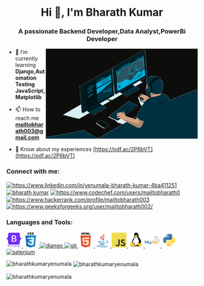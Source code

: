 <h1 align="center">Hi 👋, I'm Bharath Kumar</h1>
<h3 align="center">A passionate Backend Developer,Data Analyst,PowerBi Developer</h3>
<img align="right" alt="Coading" width="400"src="https://raw.githubusercontent.com/Potential17/Potential17/master/user%20(2).gif">

- 🌱 I’m currently learning **Django,Automation Testing JavaScript,Matplotlib**

- 📫 How to reach me **mailtobharath003@gmail.com**

- 📄 Know about my experiences [https://pdf.ac/2P6bVT](https://pdf.ac/2P6bVT)

<h3 align="left">Connect with me:</h3>
<p align="left">
<a href="https://linkedin.com/in/https://www.linkedin.com/in/yenumala-bharath-kumar-4ba411251" target="blank"><img align="center" src="https://raw.githubusercontent.com/rahuldkjain/github-profile-readme-generator/master/src/images/icons/Social/linked-in-alt.svg" alt="https://www.linkedin.com/in/yenumala-bharath-kumar-4ba411251" height="30" width="40" /></a>
<a href="https://fb.com/bharath kumar" target="blank"><img align="center" src="https://raw.githubusercontent.com/rahuldkjain/github-profile-readme-generator/master/src/images/icons/Social/facebook.svg" alt="bharath kumar" height="30" width="40" /></a>
<a href="https://www.codechef.com/users/https://www.codechef.com/users/mailtobharath0" target="blank"><img align="center" src="https://cdn.jsdelivr.net/npm/simple-icons@3.1.0/icons/codechef.svg" alt="https://www.codechef.com/users/mailtobharath0" height="30" width="40" /></a>
<a href="https://www.hackerrank.com/https://www.hackerrank.com/profile/mailtobharath003" target="blank"><img align="center" src="https://raw.githubusercontent.com/rahuldkjain/github-profile-readme-generator/master/src/images/icons/Social/hackerrank.svg" alt="https://www.hackerrank.com/profile/mailtobharath003" height="30" width="40" /></a>
<a href="https://auth.geeksforgeeks.org/user/https://www.geeksforgeeks.org/user/mailtobharath002/" target="blank"><img align="center" src="https://raw.githubusercontent.com/rahuldkjain/github-profile-readme-generator/master/src/images/icons/Social/geeks-for-geeks.svg" alt="https://www.geeksforgeeks.org/user/mailtobharath002/" height="30" width="40" /></a>
</p>

<h3 align="left">Languages and Tools:</h3>
<p align="left"> <a href="https://getbootstrap.com" target="_blank" rel="noreferrer"> <img src="https://raw.githubusercontent.com/devicons/devicon/master/icons/bootstrap/bootstrap-plain-wordmark.svg" alt="bootstrap" width="40" height="40"/> </a> <a href="https://www.w3schools.com/css/" target="_blank" rel="noreferrer"> <img src="https://raw.githubusercontent.com/devicons/devicon/master/icons/css3/css3-original-wordmark.svg" alt="css3" width="40" height="40"/> </a> <a href="https://www.djangoproject.com/" target="_blank" rel="noreferrer"> <img src="https://cdn.worldvectorlogo.com/logos/django.svg" alt="django" width="40" height="40"/> </a> <a href="https://git-scm.com/" target="_blank" rel="noreferrer"> <img src="https://www.vectorlogo.zone/logos/git-scm/git-scm-icon.svg" alt="git" width="40" height="40"/> </a> <a href="https://www.w3.org/html/" target="_blank" rel="noreferrer"> <img src="https://raw.githubusercontent.com/devicons/devicon/master/icons/html5/html5-original-wordmark.svg" alt="html5" width="40" height="40"/> </a> <a href="https://www.java.com" target="_blank" rel="noreferrer"> <img src="https://raw.githubusercontent.com/devicons/devicon/master/icons/java/java-original.svg" alt="java" width="40" height="40"/> </a> <a href="https://developer.mozilla.org/en-US/docs/Web/JavaScript" target="_blank" rel="noreferrer"> <img src="https://raw.githubusercontent.com/devicons/devicon/master/icons/javascript/javascript-original.svg" alt="javascript" width="40" height="40"/> </a> <a href="https://www.linux.org/" target="_blank" rel="noreferrer"> <img src="https://raw.githubusercontent.com/devicons/devicon/master/icons/linux/linux-original.svg" alt="linux" width="40" height="40"/> </a> <a href="https://www.mysql.com/" target="_blank" rel="noreferrer"> <img src="https://raw.githubusercontent.com/devicons/devicon/master/icons/mysql/mysql-original-wordmark.svg" alt="mysql" width="40" height="40"/> </a> <a href="https://www.python.org" target="_blank" rel="noreferrer"> <img src="https://raw.githubusercontent.com/devicons/devicon/master/icons/python/python-original.svg" alt="python" width="40" height="40"/> </a> <a href="https://www.selenium.dev" target="_blank" rel="noreferrer"> <img src="https://raw.githubusercontent.com/detain/svg-logos/780f25886640cef088af994181646db2f6b1a3f8/svg/selenium-logo.svg" alt="selenium" width="40" height="40"/> </a> </p>

<p><img align="left" src="https://github-readme-stats.vercel.app/api/top-langs?username=bharathkumaryenumala&show_icons=true&locale=en&layout=compact" alt="bharathkumaryenumala" /></p>

<p>&nbsp;<img align="center" src="https://github-readme-stats.vercel.app/api?username=bharathkumaryenumala&show_icons=true&locale=en" alt="bharathkumaryenumala" /></p>

<p><img align="center" src="https://github-readme-streak-stats.herokuapp.com/?user=bharathkumaryenumala&" alt="bharathkumaryenumala" /></p>

